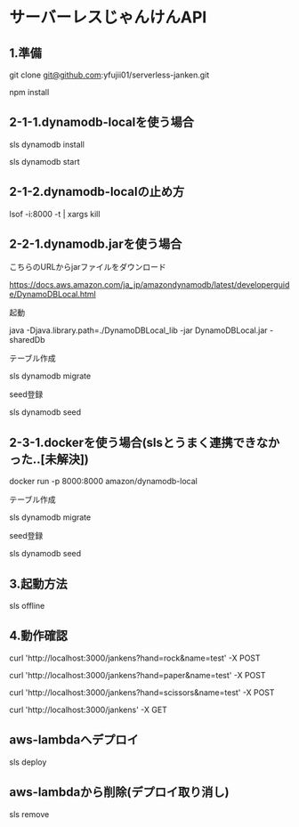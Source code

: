 # サーバーレスじゃんけんAPI

## 1.準備

git clone git@github.com:yfujii01/serverless-janken.git

npm install

## 2-1-1.dynamodb-localを使う場合

sls dynamodb install

sls dynamodb start

## 2-1-2.dynamodb-localの止め方

lsof -i:8000 -t | xargs kill

## 2-2-1.dynamodb.jarを使う場合

こちらのURLからjarファイルをダウンロード

https://docs.aws.amazon.com/ja_jp/amazondynamodb/latest/developerguide/DynamoDBLocal.html

起動

java -Djava.library.path=./DynamoDBLocal_lib -jar DynamoDBLocal.jar -sharedDb

テーブル作成

sls dynamodb migrate

seed登録

sls dynamodb seed

## 2-3-1.dockerを使う場合(slsとうまく連携できなかった..[未解決])

docker run -p 8000:8000 amazon/dynamodb-local

テーブル作成

sls dynamodb migrate

seed登録

sls dynamodb seed

## 3.起動方法

sls offline

## 4.動作確認

curl 'http://localhost:3000/jankens?hand=rock&name=test' -X POST

curl 'http://localhost:3000/jankens?hand=paper&name=test' -X POST

curl 'http://localhost:3000/jankens?hand=scissors&name=test' -X POST

curl 'http://localhost:3000/jankens' -X GET

## aws-lambdaへデプロイ

sls deploy

## aws-lambdaから削除(デプロイ取り消し)

sls remove
